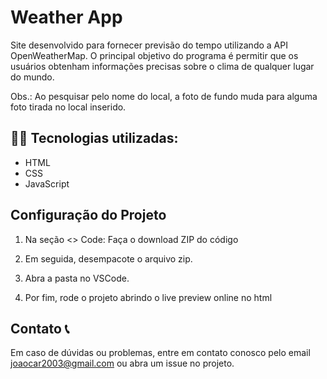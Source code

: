 # Weather App

Site desenvolvido para fornecer previsão do tempo utilizando a API OpenWeatherMap. O principal objetivo do programa é permitir que os usuários obtenham informações precisas sobre o clima de qualquer lugar do mundo.

Obs.: Ao pesquisar pelo nome do local, a foto de fundo muda para alguma foto tirada no local inserido.

## 👨‍🔬 Tecnologias utilizadas:
- HTML
- CSS
- JavaScript
  
## Configuração do Projeto

1. Na seção <> Code:
   Faça o download ZIP do código

2. Em seguida, desempacote o arquivo zip.

3. Abra a pasta no VSCode.

4. Por fim, rode o projeto abrindo o live preview online no html

## Contato 📞

Em caso de dúvidas ou problemas, entre em contato conosco pelo email joaocar2003@gmail.com ou abra um issue no projeto.
